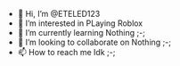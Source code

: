 - 👋 Hi, I’m @ETELED123
- 👀 I’m interested in PLaying Roblox
- 🌱 I’m currently learning Nothing ;-;
- 💞️ I’m looking to collaborate on Nothing ;-;
- 📫 How to reach me Idk ;-;

<!---
ETELED123/ETELED123 is a ✨ special ✨ repository because its `README.md` (this file) appears on your GitHub profile.
You can click the Preview link to take a look at your changes.
--->
